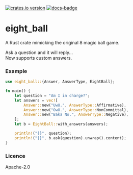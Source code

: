 [![crates.io version]][crates.io link]
[![docs-badge][]][docs]

# eight_ball
A Rust crate mimicking the original 8 magic ball game.

Ask a question and it will reply...  
Now supports custom answers.


### Example
```rust
use eight_ball::{Answer, AnswerType, EightBall};

fn main() {
    let question = "Am I in charge?";
    let answers = vec![
        Answer::new("UwU.", AnswerType::Affirmative),
        Answer::new("OwO.", AnswerType::NonCommittal),
        Answer::new("Baka No.", AnswerType::Negative),
    ];
    let b = EightBall::with_answers(answers);

    println!("{}", question);
    println!("{}", b.ask(question).unwrap().content);
}

```

### Licence
Apache-2.0

[crates.io link]: https://crates.io/crates/eight_ball
[crates.io version]: https://img.shields.io/crates/v/eight_ball.svg?style=flat-square
[docs]: https://docs.rs/eight_ball
[docs-badge]: https://img.shields.io/badge/docs-online-5023dd.svg?style=flat-square